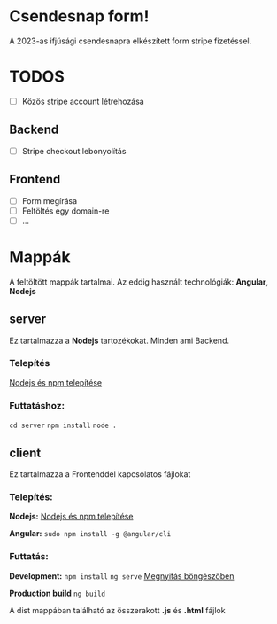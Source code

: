 # Csendesnap form!

A 2023-as ifjúsági csendesnapra elkészített form stripe fizetéssel. 


# TODOS
 - [ ] Közös stripe account létrehozása

## Backend
 - [ ] Stripe checkout lebonyolítás

## Frontend
 - [ ] Form megírása
 - [ ] Feltöltés egy domain-re
 - [ ] ...

# Mappák


A feltöltött mappák tartalmai. Az eddig használt technológiák: **Angular**, **Nodejs**

## server

Ez tartalmazza a **Nodejs** tartozékokat. Minden ami Backend.

### Telepítés
[Nodejs és npm telepítése](https://www.digitalocean.com/community/tutorials/how-to-install-node-js-on-ubuntu-22-04)


### Futtatáshoz:

`cd server`
`npm install`
`node .`

## client
Ez tartalmazza a Frontenddel kapcsolatos fájlokat
### Telepítés:
**Nodejs:**
[Nodejs és npm telepítése](https://www.digitalocean.com/community/tutorials/how-to-install-node-js-on-ubuntu-22-04)

**Angular:**
`sudo npm install -g @angular/cli`

### Futtatás:
**Development:**
`npm install`
`ng serve`
[Megnyitás böngészőben](http://localhost:4200)

**Production build**
`ng build`

A dist mappában található az összerakott **.js** és **.html** fájlok
